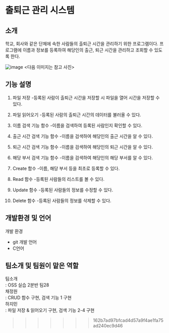 # 출퇴근 관리 시스템

## 소개
학교, 회사와 같은 단체에 속한 사람들의 출퇴근 시간을 관리하기 위한 프로그램이다.
프로그램에 이름과 정보를 등록하여 해당인의 출근, 퇴근 시간을 관리하고 조회할 수 있도록 한다.

![image](https://user-images.githubusercontent.com/100747281/166185401-f15b9f67-dedb-4095-800f-eaf6c578c985.png)
<다음 이미지는 참고 사진>

## 기능 설명
1. 파일 저장
-등록된 사람이 출퇴근 시간을 저장할 시 파일을 열어 시간을 저장할 수 있다.

2. 파일 읽어오기
-등록된 사람의 출퇴근 시간의 데이터를 불러올 수 있다.

3. 이름 검색 기능 함수
-이름을 검색하여 등록된 사람인지 확인할 수 있다.

4. 출근 시간 검색 기능 함수
-이름을 검색하여 해당인의 출근 시간을 알 수 있다.

5. 퇴근 시간 검색 기능 함수
-이름을 검색하여 해당인의 퇴근 시간을 알 수 있다.

6. 해당 부서 검색 기능 함수
-이름을 검색하여 해당인의 해당 부서를 알 수 있다.

7. Create 함수
-이름, 해당 부서 등을 최초로 등록할 수 있다.

8. Read 함수
-등록된 사람들의 리스트를 볼 수 있다.

9. Update 함수
-등록된 사람들의 정보를 수정할 수 있다.

10. Delete 함수
-등록된 사람들의 정보를 삭제할 수 있다.

## 개발환경 및 언어
개발 환경
- git
개발 언어 
- C언어
## 팀소개 및 팀원이 맡은 역할
팀소개  
: OSS 실습 2분반 팀28  
채정원  
: CRUD 함수 구현, 검색 기능 1 구현  
하지민  
: 파일 저장 & 읽어오기 구현, 검색 기능 2-4 구현  
>>>>>>> 162b7ad97bfcad4d57a9f4ae1fa75ad240ec9d46

